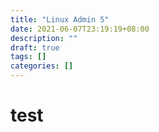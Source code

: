 ```yaml
---
title: "Linux Admin 5"
date: 2021-06-07T23:19:19+08:00
description: ""
draft: true
tags: []
categories: []
---
```

# test

<!--more-->


